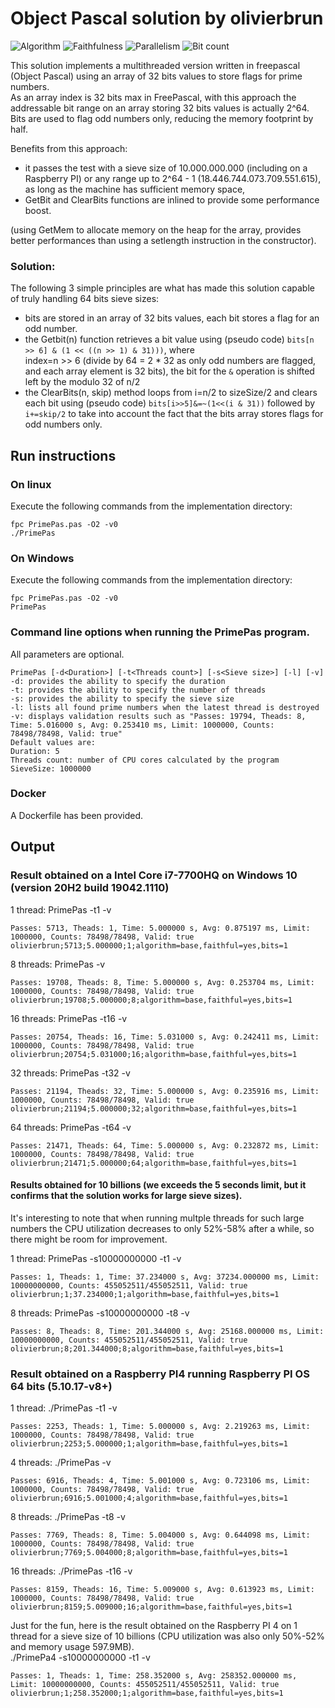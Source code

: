 # Object Pascal solution by olivierbrun

![Algorithm](https://img.shields.io/badge/Algorithm-base-green)
![Faithfulness](https://img.shields.io/badge/Faithful-yes-green)
![Parallelism](https://img.shields.io/badge/Parallel-yes-green)
![Bit count](https://img.shields.io/badge/Bits-1-green)

This solution implements a multithreaded version written in freepascal (Object Pascal) using an array of 32 bits values to store flags for prime numbers.  
As an array index is 32 bits max in FreePascal, with this approach the addressable bit range on an array storing 32 bits values is actually 2^64.
Bits are used to flag odd numbers only, reducing the memory footprint by half.

Benefits from this approach:

- it passes the test with a sieve size of 10.000.000.000 (including on a Raspberry PI) or any range up to 2^64 - 1 (18.446.744.073.709.551.615), as long as the machine has sufficient memory space,
- GetBit and ClearBits functions are inlined to provide some performance boost.

(using GetMem to allocate memory on the heap for the array, provides better performances than using a setlength instruction in the constructor).

### Solution:

The following 3 simple principles are what has made this solution capable of truly handling 64 bits sieve sizes: 
- bits are stored in an array of 32 bits values, each bit stores a flag for an odd number.
- the Getbit(n) function retrieves a bit value using (pseudo code) ```bits[n >> 6] & (1 << ((n >> 1) & 31)))```, where  
index=n >> 6 (divide by 64 = 2 * 32 as only odd numbers are flagged, and each array element is 32 bits), the bit for the ```&``` operation is shifted left by the modulo 32 of n/2
- the ClearBits(n, skip) method loops from i=n/2 to sizeSize/2 and clears each bit using (pseudo code) ```bits[i>>5]&=~(1<<(i & 31))``` followed by ```i+=skip/2``` to take into account the fact that the bits array stores flags for odd numbers only.

## Run instructions

### On linux
Execute the following commands from the implementation directory:
```
fpc PrimePas.pas -O2 -v0
./PrimePas
```
### On Windows
Execute the following commands from the implementation directory:
```
fpc PrimePas.pas -O2 -v0
PrimePas
```

### Command line options when running the PrimePas program.
All parameters are optional.
````
PrimePas [-d<Duration>] [-t<Threads count>] [-s<Sieve size>] [-l] [-v]
-d: provides the ability to specify the duration
-t: provides the ability to specify the number of threads
-s: provides the ability to specify the sieve size
-l: lists all found prime numbers when the latest thread is destroyed
-v: displays validation results such as "Passes: 19794, Theads: 8, Time: 5.016000 s, Avg: 0.253410 ms, Limit: 1000000, Counts: 78498/78498, Valid: true"
Default values are:
Duration: 5
Threads count: number of CPU cores calculated by the program
SieveSize: 1000000
````

### Docker
A Dockerfile has been provided.

## Output
### Result obtained on a Intel Core i7-7700HQ on Windows 10 (version 20H2 build 19042.1110)  
1 thread: PrimePas -t1 -v
```
Passes: 5713, Theads: 1, Time: 5.000000 s, Avg: 0.875197 ms, Limit: 1000000, Counts: 78498/78498, Valid: true
olivierbrun;5713;5.000000;1;algorithm=base,faithful=yes,bits=1
```
8 threads: PrimePas -v
```
Passes: 19708, Theads: 8, Time: 5.000000 s, Avg: 0.253704 ms, Limit: 1000000, Counts: 78498/78498, Valid: true
olivierbrun;19708;5.000000;8;algorithm=base,faithful=yes,bits=1
```
16 threads: PrimePas -t16 -v
```
Passes: 20754, Theads: 16, Time: 5.031000 s, Avg: 0.242411 ms, Limit: 1000000, Counts: 78498/78498, Valid: true
olivierbrun;20754;5.031000;16;algorithm=base,faithful=yes,bits=1
```
32 threads: PrimePas -t32 -v
```
Passes: 21194, Theads: 32, Time: 5.000000 s, Avg: 0.235916 ms, Limit: 1000000, Counts: 78498/78498, Valid: true
olivierbrun;21194;5.000000;32;algorithm=base,faithful=yes,bits=1
```
64 threads: PrimePas -t64 -v
```
Passes: 21471, Theads: 64, Time: 5.000000 s, Avg: 0.232872 ms, Limit: 1000000, Counts: 78498/78498, Valid: true
olivierbrun;21471;5.000000;64;algorithm=base,faithful=yes,bits=1
```

#### Results obtained for 10 billions (we exceeds the 5 seconds limit, but it confirms that the solution works for large sieve sizes).  
It's interesting to note that  when running multple threads for such large numbers the CPU utilization decreases to only 52%-58% after a while, so there might be room for improvement.

1 thread: PrimePas -s10000000000 -t1 -v
```
Passes: 1, Theads: 1, Time: 37.234000 s, Avg: 37234.000000 ms, Limit: 10000000000, Counts: 455052511/455052511, Valid: true
olivierbrun;1;37.234000;1;algorithm=base,faithful=yes,bits=1
```
8 threads: PrimePas -s10000000000 -t8 -v
```
Passes: 8, Theads: 8, Time: 201.344000 s, Avg: 25168.000000 ms, Limit: 10000000000, Counts: 455052511/455052511, Valid: true
olivierbrun;8;201.344000;8;algorithm=base,faithful=yes,bits=1
```

### Result obtained on a Raspberry PI4 running Raspberry PI OS 64 bits (5.10.17-v8+) 
1 thread: ./PrimePas -t1 -v
```
Passes: 2253, Theads: 1, Time: 5.000000 s, Avg: 2.219263 ms, Limit: 1000000, Counts: 78498/78498, Valid: true
olivierbrun;2253;5.000000;1;algorithm=base,faithful=yes,bits=1
```
4 threads: ./PrimePas -v
```
Passes: 6916, Theads: 4, Time: 5.001000 s, Avg: 0.723106 ms, Limit: 1000000, Counts: 78498/78498, Valid: true
olivierbrun;6916;5.001000;4;algorithm=base,faithful=yes,bits=1
```
8 threads: ./PrimePas -t8 -v
```
Passes: 7769, Theads: 8, Time: 5.004000 s, Avg: 0.644098 ms, Limit: 1000000, Counts: 78498/78498, Valid: true
olivierbrun;7769;5.004000;8;algorithm=base,faithful=yes,bits=1
```
16 threads: ./PrimePas -t16 -v
```
Passes: 8159, Theads: 16, Time: 5.009000 s, Avg: 0.613923 ms, Limit: 1000000, Counts: 78498/78498, Valid: true
olivierbrun;8159;5.009000;16;algorithm=base,faithful=yes,bits=1
```

Just for the fun, here is the result obtained on the Raspberry PI 4 on 1 thread for a sieve size of 10 billions (CPU utilization was also only 50%-52% and memory usage 597.9MB).  
./PrimePa4 -s10000000000 -t1 -v
```
Passes: 1, Theads: 1, Time: 258.352000 s, Avg: 258352.000000 ms, Limit: 10000000000, Counts: 455052511/455052511, Valid: true
olivierbrun;1;258.352000;1;algorithm=base,faithful=yes,bits=1
```
